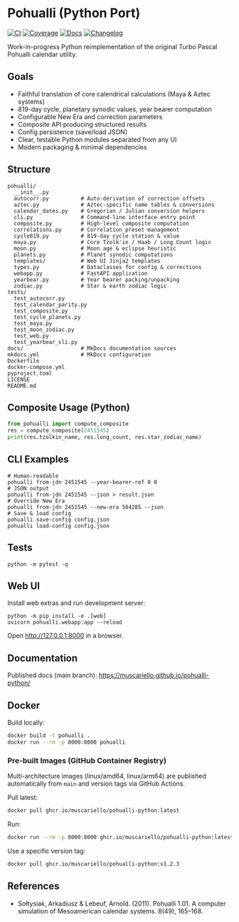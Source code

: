 # Pohualli (Python Port)

[![CI](https://github.com/muscariello/pohualli-python/actions/workflows/ci.yml/badge.svg?branch=main)](https://github.com/muscariello/pohualli-python/actions/workflows/ci.yml) [![Coverage](https://codecov.io/gh/muscariello/pohualli-python/branch/main/graph/badge.svg)](https://codecov.io/gh/muscariello/pohualli-python) [![Docs](https://img.shields.io/badge/docs-GitHub%20Pages-blue)](https://muscariello.github.io/pohualli-python/) [![Changelog](https://img.shields.io/badge/changelog-latest-orange)](CHANGELOG.md)

Work-in-progress Python reimplementation of the original Turbo Pascal Pohualli calendar utility.

## Goals

- Faithful translation of core calendrical calculations (Maya & Aztec systems)
- 819-day cycle, planetary synodic values, year bearer computation
- Configurable New Era and correction parameters
- Composite API producing structured results
- Config persistence (save/load JSON)
- Clear, testable Python modules separated from any UI
- Modern packaging & minimal dependencies

## Structure

```
pohualli/
  __init__.py
  autocorr.py          # Auto-derivation of correction offsets
  aztec.py             # Aztec-specific name tables & conversions
  calendar_dates.py    # Gregorian / Julian conversion helpers
  cli.py               # Command-line interface entry point
  composite.py         # High-level composite computation
  correlations.py      # Correlation preset management
  cycle819.py          # 819-day cycle station & value
  maya.py              # Core Tzolk'in / Haab / Long Count logic
  moon.py              # Moon age & eclipse heuristic
  planets.py           # Planet synodic computations
  templates/           # Web UI Jinja2 templates
  types.py             # Dataclasses for config & corrections
  webapp.py            # FastAPI application
  yearbear.py          # Year bearer packing/unpacking
  zodiac.py            # Star & earth zodiac logic
tests/
  test_autocorr.py
  test_calendar_parity.py
  test_composite.py
  test_cycle_planets.py
  test_maya.py
  test_moon_zodiac.py
  test_web.py
  test_yearbear_cli.py
docs/                  # MkDocs documentation sources
mkdocs.yml             # MkDocs configuration
Dockerfile
docker-compose.yml
pyproject.toml
LICENSE
README.md
```

## Composite Usage (Python)
```python
from pohualli import compute_composite
res = compute_composite(2451545)
print(res.tzolkin_name, res.long_count, res.star_zodiac_name)
```

## CLI Examples
```
# Human-readable
pohualli from-jdn 2451545 --year-bearer-ref 0 0
# JSON output
pohualli from-jdn 2451545 --json > result.json
# Override New Era
pohualli from-jdn 2451545 --new-era 584285 --json
# Save & load config
pohualli save-config config.json
pohualli load-config config.json
```

## Tests
```
python -m pytest -q
```

## Web UI
Install web extras and run development server:
```
python -m pip install -e .[web]
uvicorn pohualli.webapp:app --reload
```
Open http://127.0.0.1:8000 in a browser.

## Documentation

Published docs (main branch): https://muscariello.github.io/pohualli-python/


## Docker

Build locally:

```bash
docker build -t pohualli .
docker run --rm -p 8000:8000 pohualli
```

### Pre-built Images (GitHub Container Registry)

Multi-architecture images (linux/amd64, linux/arm64) are published automatically from `main` and version tags via GitHub Actions.

Pull latest:

```bash
docker pull ghcr.io/muscariello/pohualli-python:latest
```

Run:

```bash
docker run --rm -p 8000:8000 ghcr.io/muscariello/pohualli-python:latest
```

Use a specific version tag:

```bash
docker pull ghcr.io/muscariello/pohualli-python:v1.2.3
```

## References

* Sołtysiak, Arkadiusz & Lebeuf, Arnold. (2011). Pohualli 1.01. A computer simulation of Mesoamerican calendar systems. 8(49), 165–168.

